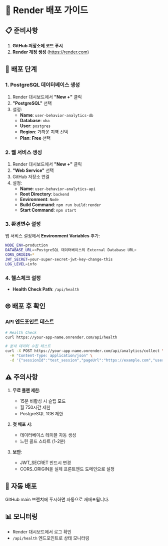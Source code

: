 # 🚀 Render 배포 가이드

## 📋 준비사항

1. **GitHub 저장소에 코드 푸시**
2. **Render 계정 생성** (https://render.com)

## 🔧 배포 단계

### 1. PostgreSQL 데이터베이스 생성

1. Render 대시보드에서 **"New +"** 클릭
2. **"PostgreSQL"** 선택
3. 설정:
   - **Name**: `user-behavior-analytics-db`
   - **Database**: `uba`
   - **User**: `postgres` 
   - **Region**: 가까운 지역 선택
   - **Plan**: **Free** 선택

### 2. 웹 서비스 생성

1. Render 대시보드에서 **"New +"** 클릭
2. **"Web Service"** 선택
3. GitHub 저장소 연결
4. 설정:
   - **Name**: `user-behavior-analytics-api`
   - **Root Directory**: `backend`
   - **Environment**: `Node`
   - **Build Command**: `npm run build:render`
   - **Start Command**: `npm start`

### 3. 환경변수 설정

웹 서비스 설정에서 **Environment Variables** 추가:

```bash
NODE_ENV=production
DATABASE_URL=<PostgreSQL 데이터베이스의 External Database URL>
CORS_ORIGIN=*
JWT_SECRET=your-super-secret-jwt-key-change-this
LOG_LEVEL=info
```

### 4. 헬스체크 설정

- **Health Check Path**: `/api/health`

## 🌐 배포 후 확인

### API 엔드포인트 테스트

```bash
# Health Check
curl https://your-app-name.onrender.com/api/health

# 분석 데이터 수집 테스트
curl -X POST https://your-app-name.onrender.com/api/analytics/collect \
  -H "Content-Type: application/json" \
  -d '{"sessionId":"test_session","pageUrl":"https://example.com","userAgent":"Mozilla/5.0...","areaEngagements":[],"scrollMetrics":{"deepestScroll":50,"scrollDepthBreakpoints":{},"scrollPattern":[]},"interactionMap":[],"formAnalytics":[]}'
```

## ⚠️ 주의사항

1. **무료 플랜 제한**:
   - 15분 비활성 시 슬립 모드
   - 월 750시간 제한
   - PostgreSQL 1GB 제한

2. **첫 배포 시**:
   - 데이터베이스 테이블 자동 생성
   - 느린 콜드 스타트 (1-2분)

3. **보안**:
   - JWT_SECRET 반드시 변경
   - CORS_ORIGIN을 실제 프론트엔드 도메인으로 설정

## 🔄 자동 배포

GitHub main 브랜치에 푸시하면 자동으로 재배포됩니다.

## 📊 모니터링

- Render 대시보드에서 로그 확인
- `/api/health` 엔드포인트로 상태 모니터링 